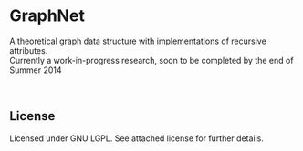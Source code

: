 GraphNet
========

<p>
A theoretical graph data structure with implementations of recursive attributes.<br />
Currently a work-in-progress research, soon to be completed by the end of Summer 2014</p>
<br />

<h2>License</h2>
<p>Licensed under GNU LGPL. See attached license for further details.</p>
